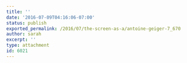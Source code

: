 ```yaml
---
title: ''
date: '2016-07-09T04:16:06-07:00'
status: publish
exported_permalink: /2016/07/the-screen-as-a/antoine-geiger-7_670
author: sarah
excerpt: ''
type: attachment
id: 6021
---
```

<!DOCTYPE html PUBLIC "-//W3C//DTD HTML 4.0 Transitional//EN" "http://www.w3.org/TR/REC-html40/loose.dtd">
<?xml encoding="UTF-8">
